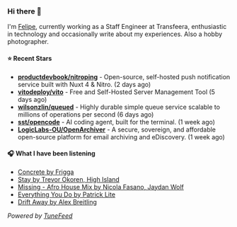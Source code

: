 ### Hi there 👋

I'm [Felipe](https://felipevm.com), currently working as a Staff Engineer at Transfeera, enthusiastic in technology and occasionally write about my experiences. Also a hobby photographer.

#### ⭐ Recent Stars
- **[productdevbook/nitroping](https://github.com/productdevbook/nitroping)** - Open-source, self-hosted push notification service built with Nuxt 4 &amp; Nitro. (2 days ago)
- **[vitodeploy/vito](https://github.com/vitodeploy/vito)** - Free and Self-Hosted  Server Management Tool (5 days ago)
- **[wilsonzlin/queued](https://github.com/wilsonzlin/queued)** - Highly durable simple queue service scalable to millions of operations per second (6 days ago)
- **[sst/opencode](https://github.com/sst/opencode)** - AI coding agent, built for the terminal. (1 week ago)
- **[LogicLabs-OU/OpenArchiver](https://github.com/LogicLabs-OU/OpenArchiver)** - A secure, sovereign, and affordable open-source platform for email archiving and eDiscovery. (1 week ago)

#### 🎧 What I have been listening
- [Concrete by Frigga](https://open.spotify.com/track/0K4YLPcF96YKHDypVJCJV9)
- [Stay by Trevor Okoren, High Island](https://open.spotify.com/track/4H1FwGPPsVebXMazbGIqj2)
- [Missing - Afro House Mix by Nicola Fasano, Jaydan Wolf](https://open.spotify.com/track/2wOklZvnLKH3TDFy3fUbKB)
- [Everything You Do by Patrick Lite](https://open.spotify.com/track/247QsT8QFchKblRE69dgm9)
- [Drift Away by Alex Breitling](https://open.spotify.com/track/3fc76LcSqH8jYX56DHlZpz)

_Powered by [TuneFeed](https://tunefeed.app?ref=github.com)_
